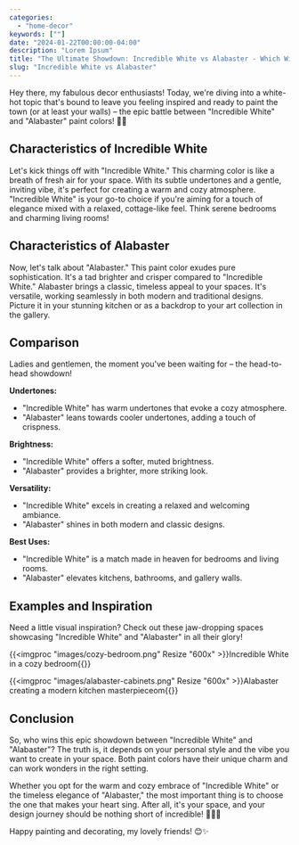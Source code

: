 ```yaml
---
categories:
  - "home-decor"
keywords: [""]
date: "2024-01-22T00:00:00-04:00"
description: "Lorem Ipsum"
title: "The Ultimate Showdown: Incredible White vs Alabaster - Which Wins?"
slug: "Incredible White vs Alabaster"
---
```



Hey there, my fabulous decor enthusiasts! Today, we're diving into a white-hot topic that's bound to leave you feeling inspired and ready to paint the town (or at least your walls) – the epic battle between "Incredible White" and "Alabaster" paint colors! 🎨💫

## Characteristics of Incredible White

Let's kick things off with "Incredible White." This charming color is like a breath of fresh air for your space. With its subtle undertones and a gentle, inviting vibe, it's perfect for creating a warm and cozy atmosphere. "Incredible White" is your go-to choice if you're aiming for a touch of elegance mixed with a relaxed, cottage-like feel. Think serene bedrooms and charming living rooms!

## Characteristics of Alabaster

Now, let's talk about "Alabaster." This paint color exudes pure sophistication. It's a tad brighter and crisper compared to "Incredible White." Alabaster brings a classic, timeless appeal to your spaces. It's versatile, working seamlessly in both modern and traditional designs. Picture it in your stunning kitchen or as a backdrop to your art collection in the gallery.

## Comparison

Ladies and gentlemen, the moment you've been waiting for – the head-to-head showdown! 

**Undertones:** 
- "Incredible White" has warm undertones that evoke a cozy atmosphere.
- "Alabaster" leans towards cooler undertones, adding a touch of crispness.

**Brightness:** 
- "Incredible White" offers a softer, muted brightness.
- "Alabaster" provides a brighter, more striking look.

**Versatility:** 
- "Incredible White" excels in creating a relaxed and welcoming ambiance.
- "Alabaster" shines in both modern and classic designs.

**Best Uses:**
- "Incredible White" is a match made in heaven for bedrooms and living rooms.
- "Alabaster" elevates kitchens, bathrooms, and gallery walls.

## Examples and Inspiration

Need a little visual inspiration? Check out these jaw-dropping spaces showcasing "Incredible White" and "Alabaster" in all their glory! 

{{<imgproc "images/cozy-bedroom.png" Resize "600x" >}}Incredible White in a cozy bedroom{{</imgproc>}} 

{{<imgproc "images/alabaster-cabinets.png" Resize "600x" >}}Alabaster creating a modern kitchen masterpieceom{{</imgproc>}} 

## Conclusion

So, who wins this epic showdown between "Incredible White" and "Alabaster"? The truth is, it depends on your personal style and the vibe you want to create in your space. Both paint colors have their unique charm and can work wonders in the right setting.

Whether you opt for the warm and cozy embrace of "Incredible White" or the timeless elegance of "Alabaster," the most important thing is to choose the one that makes your heart sing. After all, it's your space, and your design journey should be nothing short of incredible! 🌟🏡💖

Happy painting and decorating, my lovely friends! 😊✨
